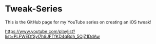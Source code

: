 # Tweak-Series
This is the GitHub page for my YouTube series on creating an iOS tweak!

https://www.youtube.com/playlist?list=PLFWEDfSyl7h9JFTfKD4qBdh_5OjZ1DdAw
